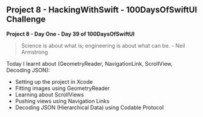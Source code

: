 ## Project 8 - HackingWithSwift - 100DaysOfSwiftUI Challenge

**Project 8 - Day One - Day 39 of 100DaysOfSwiftUI**

> Science is about what is; engineering is about what can be. - Neil Armstrong

Today I learnt about (GeometryReader, NavigationLink, ScrollView, Decoding JSON):

- Setting up the project in Xcode
- Fitting images using GeometryReader
- Learning about ScrollViews
- Pushing views using Navigation Links
- Decoding JSON (Hierarchical Data) using Codable Protocol
